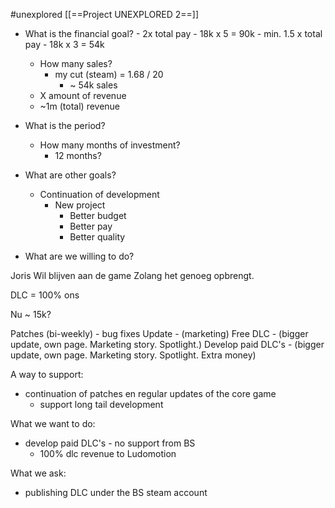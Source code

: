 #unexplored 
[[==Project UNEXPLORED 2==]]

- What is the financial goal?
		- 2x total pay
			- 18k x 5 = 90k
		- min. 1.5 x total pay
			- 18k x 3 = 54k
	- How many sales?
		- my cut (steam) = 1.68 / 20
			- ~ 54k sales
	- X amount of revenue
	- ~1m (total) revenue
- What is the period?
	- How many months of investment?
		- 12 months?

- What are other goals?
	- Continuation of development
		- New project
			- Better budget
			- Better pay
			- Better quality

- What are we willing to do?

Joris
Wil blijven aan de game
Zolang het genoeg opbrengt.

DLC = 100% ons

Nu ~ 15k?

Patches (bi-weekly) - bug fixes 
Update - (marketing)
Free DLC - (bigger update, own page. Marketing story. Spotlight.)
Develop paid DLC's - (bigger update, own page. Marketing story. Spotlight. Extra money)




A way to support:
- continuation of patches en regular updates of the core game
	-  support long tail development

What we want to do:
- develop paid DLC's - no support from BS
	- 100% dlc revenue to Ludomotion

What we ask:
- publishing DLC under the BS steam account



